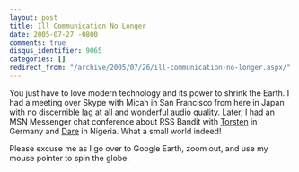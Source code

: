```yaml
---
layout: post
title: Ill Communication No Longer
date: 2005-07-27 -0800
comments: true
disqus_identifier: 9065
categories: []
redirect_from: "/archive/2005/07/26/ill-communication-no-longer.aspx/"
---
```


You just have to love modern technology and its power to shrink the
Earth. I had a meeting over Skype with Micah in San Francisco from here
in Japan with no discernible lag at all and wonderful audio quality.
Later, I had an MSN Messenger chat conference about RSS Bandit with
[Torsten](http://www.rendelmann.info/blog/) in Germany and
[Dare](http://www.25hoursaday.com/weblog/) in Nigeria. What a small
world indeed!

Please excuse me as I go over to Google Earth, zoom out, and use my
mouse pointer to spin the globe.

